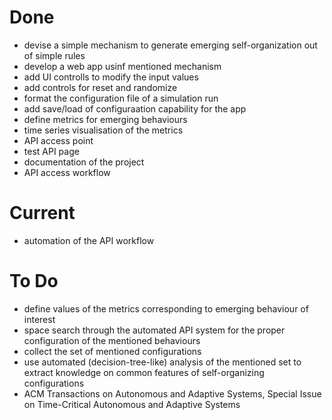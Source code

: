 # Done

* devise a simple mechanism to generate emerging self-organization out of simple rules
* develop a web app usinf mentioned mechanism
* add UI controlls to modify the input values
* add controls for reset and randomize
* format the configuration file of a simulation run
* add save/load of configuraation capability for the app
* define metrics for emerging behaviours
* time series visualisation of the metrics
* API access point
* test API page
* documentation of the project
* API access workflow

# Current

* automation of the API workflow

# To Do

* define values of the metrics corresponding to emerging behaviour of interest
* space search through the automated API system for the proper configuration of the mentioned behaviours
* collect the set of mentioned configurations
* use automated (decision-tree-like) analysis of the mentioned set to extract knowledge on common features of self-organizing configurations
* ACM Transactions on Autonomous and Adaptive Systems, Special Issue on Time-Critical Autonomous and Adaptive Systems
